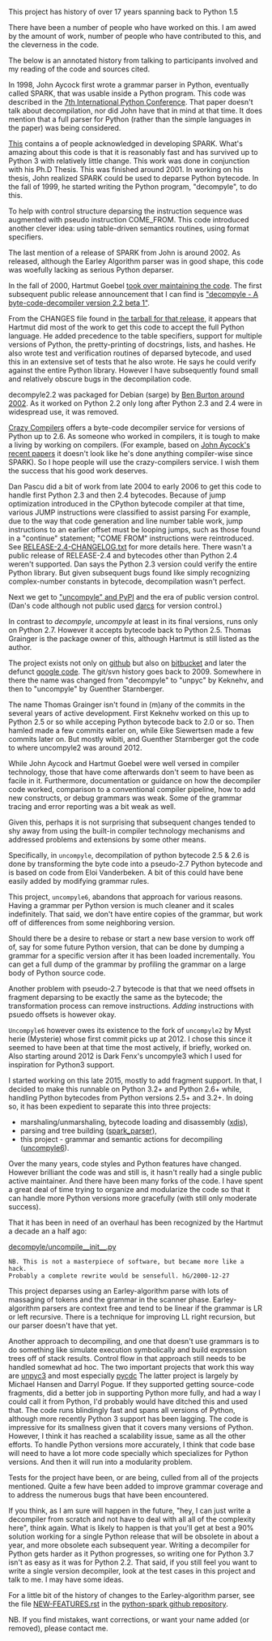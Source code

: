 This project has history of over 17 years spanning back to Python 1.5

There have been a number of people who have worked on this. I am awed
by the amount of work, number of people who have contributed to this,
and the cleverness in the code.

The below is an annotated history from talking to participants
involved and my reading of the code and sources cited.

In 1998, John Aycock first wrote a grammar parser in Python,
eventually called SPARK, that was usable inside a Python program. This
code was described in the
[7th International Python Conference](http://legacy.python.org/workshops/1998-11/proceedings/papers/aycock-little/aycock-little.html). That
paper doesn't talk about decompilation, nor did John have that in mind
at that time. It does mention that a full parser for Python (rather
than the simple languages in the paper) was being considered.

[This](http://pages.cpsc.ucalgary.ca/~aycock/spark/content.html#contributors)
contains a of people acknowledged in developing SPARK. What's amazing
about this code is that it is reasonably fast and has survived up to
Python 3 with relatively little change. This work was done in
conjunction with his Ph.D Thesis. This was finished around 2001. In
working on his thesis, John realized SPARK could be used to deparse
Python bytecode. In the fall of 1999, he started writing the Python
program, "decompyle", to do this.

To help with control structure deparsing the instruction sequence was
augmented with pseudo instruction COME_FROM. This code introduced
another clever idea: using table-driven semantics routines, using
format specifiers.

The last mention of a release of SPARK from John is around 2002. As
released, although the Earley Algorithm parser was in good shape, this
code was woefully lacking as serious Python deparser.

In the fall of 2000, Hartmut Goebel
[took over maintaining the code](https://groups.google.com/forum/#!searchin/comp.lang.python/hartmut$20goebel/comp.lang.python/35s3mp4-nuY/UZALti6ujnQJ). The
first subsequent public release announcement that I can find is
["decompyle - A byte-code-decompiler version 2.2 beta 1"](https://mail.python.org/pipermail/python-announce-list/2002-February/001272.html).

From the CHANGES file found in
[the tarball for that release](http://old-releases.ubuntu.com/ubuntu/pool/universe/d/decompyle2.2/decompyle2.2_2.2beta1.orig.tar.gz),
it appears that Hartmut did most of the work to get this code to
accept the full Python language. He added precedence to the table
specifiers, support for multiple versions of Python, the
pretty-printing of docstrings, lists, and hashes. He also wrote test and verification routines of
deparsed bytecode, and used this in an extensive set of tests that he also wrote. He says he could verify against the
entire Python library. However I have subsequently found small and relatively obscure bugs in the decompilation code.

decompyle2.2 was packaged for Debian (sarge) by
[Ben Burton around 2002](https://packages.qa.debian.org/d/decompyle.html). As
it worked on Python 2.2 only long after Python 2.3 and 2.4 were in
widespread use, it was removed.

[Crazy Compilers](http://www.crazy-compilers.com/decompyle/) offers a
byte-code decompiler service for versions of Python up to 2.6. As
someone who worked in compilers, it is tough to make a living by
working on compilers. (For example, based on
[John Aycock's recent papers](http://pages.cpsc.ucalgary.ca/~aycock/)
it doesn't look like he's done anything compiler-wise since SPARK). So
I hope people will use the crazy-compilers service. I wish them the
success that his good work deserves.

Dan Pascu did a bit of work from late 2004 to early 2006 to get this
code to handle first Python 2.3 and then 2.4 bytecodes. Because of
jump optimization introduced in the CPython bytecode compiler at that
time, various JUMP instructions were classified to assist parsing For
example, due to the way that code generation and line number table
work, jump instructions to an earlier offset must be looping jumps,
such as those found in a "continue" statement; "COME FROM"
instructions were reintroduced.  See
[RELEASE-2.4-CHANGELOG.txt](https://github.com/rocky/python-uncompyle6/blob/master/DECOMPYLE-2.4-CHANGELOG.txt)
for more details here. There wasn't a public release of RELEASE-2.4
and bytecodes other than Python 2.4 weren't supported. Dan says the
Python 2.3 version could verify the entire Python library. But given
subsequent bugs found like simply recognizing complex-number constants
in bytecode, decompilation wasn't perfect.

Next we get to ["uncompyle" and
PyPI](https://pypi.python.org/pypi/uncompyle/1.1) and the era of
public version control. (Dan's code although not public used
[darcs](http://darcs.net/) for version control.)

In contrast to _decompyle_, _uncompyle_ at least in its final versions,
runs only on Python 2.7. However it accepts bytecode back to Python
2.5. Thomas Grainger is the package owner of this, although Hartmut is
still listed as the author.

The project exists not only on
[github](https://github.com/gstarnberger/uncompyle) but also on
[bitbucket](https://bitbucket.org/gstarnberger/uncompyle) and later
the defunct [google
code](https://code.google.com/archive/p/unpyc/). The git/svn history
goes back to 2009. Somewhere in there the name was changed from
"decompyle" to "unpyc" by Keknehv, and then to "uncompyle" by Guenther Starnberger.

The name Thomas Grainger isn't found in (m)any of the commits in the
several years of active development. First Keknehv worked on this up
to Python 2.5 or so while acceping Python bytecode back to 2.0 or
so. Then hamled made a few commits earler on, while Eike Siewertsen
made a few commits later on. But mostly wibiti, and Guenther
Starnberger got the code to where uncompyle2 was around 2012.

While John Aycock and Hartmut Goebel were well versed in compiler
technology, those that have come afterwards don't seem to have been as
facile in it.  Furthermore, documentation or guidance on how the
decompiler code worked, comparison to a conventional compiler
pipeline, how to add new constructs, or debug grammars was weak. Some
of the grammar tracing and error reporting was a bit weak as well.

Given this, perhaps it is not surprising that subsequent changes
tended to shy away from using the built-in compiler technology
mechanisms and addressed problems and extensions by some other means.

Specifically, in `uncompyle`, decompilation of python bytecode 2.5 &
2.6 is done by transforming the byte code into a pseudo-2.7 Python
bytecode and is based on code from Eloi Vanderbeken. A bit of this
could have bene easily added by modifying grammar rules.

This project, `uncompyle6`, abandons that approach for various
reasons. Having a grammar per Python version is much cleaner and it
scales indefinitely. That said, we don't have entire copies of the
grammar, but work off of differences from some neighboring version.

Should there be a desire to rebase or start a new base version to work
off of, say for some future Python version, that can be done by
dumping a grammar for a specific version after it has been loaded
incrementally. You can get a full dump of the grammar by profiling the
grammar on a large body of Python source code.

Another problem with pseudo-2.7 bytecode is that that we need offsets
in fragment deparsing to be exactly the same as the bytecode; the
transformation process can remove instructions.  _Adding_ instructions
with psuedo offsets is however okay.

`Uncompyle6` however owes its existence to the fork of `uncompyle2` by
Myst herie (Mysterie) whose first commit picks up at
2012. I chose this since it seemed to have been at that time the most
actively, if briefly, worked on. Also starting around 2012 is Dark
Fenx's uncompyle3 which I used for inspiration for Python3 support.

I started working on this late 2015, mostly to add fragment support.
In that, I decided to make this runnable on Python 3.2+ and Python 2.6+
while, handling Python bytecodes from Python versions 2.5+ and
3.2+. In doing so, it has been expedient to separate this into three
projects:

* marshaling/unmarshaling, bytecode loading and disassembly ([xdis](https://pypi.python.org/pypi/xdis)),
* parsing and tree building ([spark_parser](https://pypi.python.org/pypi/spark_parser)),
* this project - grammar and semantic actions for decompiling
  ([uncompyle6](https://pypi.python.org/pypi/uncompyle6)).


Over the many years, code styles and Python features have
changed. However brilliant the code was and still is, it hasn't really
had a single public active maintainer. And there have been many forks
of the code.  I have spent a great deal of time trying to organize and
modularize the code so that it can handle more Python versions more
gracefully (with still only moderate success).

That it has been in need of an overhaul has been recognized by the
Hartmut a decade an a half ago:

[decompyle/uncompile__init__.py](https://github.com/gstarnberger/uncompyle/blob/master/uncompyle/__init__.py#L25-L26)

    NB. This is not a masterpiece of software, but became more like a hack.
    Probably a complete rewrite would be sensefull. hG/2000-12-27

This project deparses using an Earley-algorithm parse with lots of
massaging of tokens and the grammar in the scanner
phase. Earley-algorithm parsers are context free and tend to be linear
if the grammar is LR or left recursive. There is a technique for
improving LL right recursion, but our parser doesn't have that yet.

Another approach to decompiling, and one that doesn't use grammars is
to do something like simulate execution symbolically and build
expression trees off of stack results. Control flow in that approach
still needs to be handled somewhat ad hoc.  The two important projects
that work this way are [unpyc3](https://code.google.com/p/unpyc3/) and
most especially [pycdc](https://github.com/zrax/pycdc) The latter
project is largely by Michael Hansen and Darryl Pogue. If they
supported getting source-code fragments, did a better job in
supporting Python more fully, and had a way I could call it from
Python, I'd probably would have ditched this and used that. The code
runs blindingly fast and spans all versions of Python, although more
recently Python 3 support has been lagging. The code is impressive for
its smallness given that it covers many versions of Python. However, I
think it has reached a scalability issue, same as all the other
efforts. To handle Python versions more accurately, I think that code
base will need to have a lot more code specially which specializes for
Python versions. And then it will run into a modularity problem.

Tests for the project have been, or are being, culled from all of the
projects mentioned. Quite a few have been added to improve grammar
coverage and to address the numerous bugs that have been encountered.

If you think, as I am sure will happen in the future, "hey, I can just
write a decompiler from scratch and not have to deal with all all of
the complexity here", think again. What is likely to happen is that
you'll get at best a 90% solution working for a single Python release
that will be obsolete in about a year, and more obsolete each
subsequent year.  Writing a decompiler for Python gets harder as it
Python progresses, so writing one for Python 3.7 isn't as easy as it
was for Python 2.2.  That said, if you still feel you want to write a
single version decompiler, look at the test cases in this project and
talk to me. I may have some ideas.


For a little bit of the history of changes to the Earley-algorithm parser,
see the file [NEW-FEATURES.rst](https://github.com/rocky/python-spark/blob/master/NEW-FEATURES.rst) in the [python-spark github repository](https://github.com/rocky/python-spark).

NB. If you find mistakes, want corrections, or want your name added
(or removed), please contact me.
